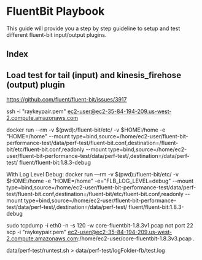 # FluentBit Playbook
This guide will provide you a step by step guideline to setup and test different fluent-bit input/output plugins.

## Index


## Load test for tail (input) and kinesis_firehose (output) plugin
https://github.com/fluent/fluent-bit/issues/3917

ssh -i "raykeypair.pem" ec2-user@ec2-35-84-194-209.us-west-2.compute.amazonaws.com

docker run --rm -v $(pwd):/fluent-bit/etc/ -v $HOME:/home -e "HOME=/home" --mount type=bind,source=/home/ec2-user/fluent-bit-performance-test/data/perf-test/fluent-bit.conf,destination=/fluent-bit/etc/fluent-bit.conf,readonly --mount type=bind,source=/home/ec2-user/fluent-bit-performance-test/data/perf-test/,destination=/data/perf-test/ fluent/fluent-bit:1.8.3-debug


With Log Level Debug:
docker run —rm -v $(pwd):/fluent-bit/etc/ -v $HOME:/home -e "HOME=/home" -e="FLB_LOG_LEVEL=debug" --mount type=bind,source=/home/ec2-user/fluent-bit-performance-test/data/perf-test/fluent-bit.conf,destination=/fluent-bit/etc/fluent-bit.conf,readonly --mount type=bind,source=/home/ec2-user/fluent-bit-performance-test/data/perf-test/,destination=/data/perf-test/ fluent/fluent-bit:1.8.3-debug

sudo tcpdump -i eth0 -n -s 120 -w core-fluentbit-1.8.3v1.pcap not port 22
scp -i "raykeypair.pem" ec2-user@ec2-35-84-194-209.us-west-2.compute.amazonaws.com:/home/ec2-user/core-fluentbit-1.8.3v3.pcap .

data/perf-test/runtest.sh > data/perf-test/logFolder-fb/test.log

